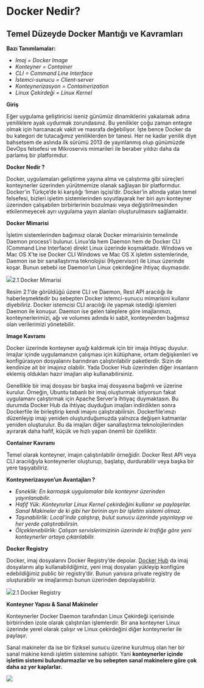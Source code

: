 # Docker Nedir?

## Temel Düzeyde Docker Mantığı ve Kavramları <a href="#7d0a" id="7d0a"></a>

**Bazı Tanımlamalar:**

* _Imaj = Docker Image_
* _Konteyner = Container_
* _CLI = Command Line Interface_
* _İstemci-sunucu = Client-server_
* _Konteynerizasyon = Containerization_
* _Linux Çekirdeği = Linux Kernel_

**Giriş**

Eğer uygulama geliştiricisi iseniz günümüz dinamiklerini yakalamak adına yeniliklere ayak uydurmak zorundasınız. Bu yenilikler çoğu zaman entegre olmak için harcanacak vakit ve masrafa değebiliyor. İşte bence Docker da bu kategori de tutacağımız yeniliklerden bir tanesi. Her ne kadar yenilik diye bahsetsem de aslında ilk sürümü 2013 de yayınlanmış olup günümüzde DevOps felsefesi ve Mikroservis mimarileri ile beraber yıldızı daha da parlamış bir platformdur.

**Docker Nedir ?**

Docker, uygulamaları geliştirme yayına alma ve çalıştırma gibi süreçleri konteynerler üzerinden yürütmemize olanak sağlayan bir platformdur. Docker’ın Türkçe’de ki karşılığı ‘liman işçisi’dir. Docker’in altında yatan temel felsefesi, bizleri işletim sistemlerinden soyutlayarak her biri ayrı konteyner üzerinden çalışabilen birbirlerinin bozulması veya değiştirilmesinden etkilenmeyecek ayrı uygulama yayın alanları oluşturulmasını sağlamaktır.

**Docker Mimarisi**

İşletim sistemlerinden bağımsız olarak Docker mimarisinin temelinde Daemon process’i bulunur. Linux’da hem Daemon hem de Docker CLI (Command Line Interface) direkt Linux üzerinde koşmaktadır. Windows ve Mac OS X’te ise Docker CLI Windows ve Mac OS X işletim sistemlerinde, Daemon ise bir sanallaştırma teknolojisi (Hypervisor) ile Linux üzerinde koşar. Bunun sebebi ise Daemon’un Linux çekirdeğine ihtiyaç duymasıdır.

![](https://miro.medium.com/max/984/1\*MYX0ClbWoitxS0RNUVvj8A.png)2.1 Docker Mimarisi

Resim 2.1'de görüldüğü üzere CLI ve Daemon, Rest API aracılığı ile haberleşmektedir bu sebepten Docker istemci-sunucu mimarisini kullanır diyebiliriz. Docker istemcisi CLI aracılığı ile yapmak istediği işlemleri Daemon ile konuşur. Daemon ise gelen taleplere göre imajlarımızı, konteynerlerimizi, ağı ve volumes adında ki sabit, konteynerden bağımsız olan verilerimizi yönetebilir.

**Image Kavramı**

Docker üzerinde konteyner ayağı kaldırmak için bir imaja ihtiyaç duyulur. Imajlar içinde uygulamanızın çalışması için kütüphane, ortam değişkenleri ve konfigürasyon dosyalarını barındıran çalıştırılabilir paketlerdir. Sizin de kendinize ait bir imajınız olabilir. Yada Docker Hub üzerinden diğer insanların eklemiş oldukları hazır imajları alıp kullanabilirsiniz.

Genellikle bir imaj dosyası bir başka imaj dosyasına bağımlı ve üzerine kurulur. Örneğin, Ubuntu tabanlı bir imaj oluşturmak istiyorsun fakat uygulamanı çalıştırmak için Apache Server’a ihtiyaç duymaktasın. Bu durumda Docker Hub da ihtiyaç duyduğun imajları indirdikten sonra Dockerfile ile birleştirip kendi imajını çalıştırabilirsin. Dockerfile’ımızı düzenleyip imajı yeniden oluşturduğumuzda yalnızca değişen katmanlar yeniden oluşturulur. Bu da imajları diğer sanallaştırma teknolojilerinden ayırarak daha hafif, küçük ve hızlı yapan önemli bir özelliktir.

**Container Kavramı**

Temel olarak konteyner, imajın çalıştırılabilir örneğidir. Docker Rest API veya CLI aracılığıyla konteynerler oluşturup, başlatıp, durdurabilir veya başka bir yere taşıyabiliriz.

**Konteynerizasyon’un Avantajları ?**

* _Esneklik: En karmaşık uygulamalar bile konteynır üzerinden yayınlanabilir._
* _Hafif Yük: Konteynırlar Linux Kernel çekirdeğini kullanır ve paylaşırlar. Sanal Makineler de ki gibi her birinin ayrı bir işletim sistemi olmaz._
* _Taşınabilirlik: Local’inde çalıştırıp, bulut sunucu üzerinde yayınlayıp ve her yerde çalıştırabilirsin._
* _Ölçeklenebilirlik: Çalışan servislerimizinin üzerinde ki trafiğe göre yeni konteynerler ortaya çıkarılabilir._

**Docker Registry**

Docker, imaj dosyalarını Docker Registry’de depolar. [Docker Hub](https://hub.docker.com) da imaj dosyalarını alıp kullanabildiğimiz, yeni imaj dosyaları yükleyip konfigüre edebildiğimiz public bir registry’dir. Bunun yanısıra private registry de oluşturabilir ve imajlarımızı bunun üzerinden depolayabiliriz.

![](https://miro.medium.com/max/1400/1\*pebo5ZC35HDY6osrty5F8A.png)2.1 Docker Registry

**Konteyner Yapısı & Sanal Makineler**

Konteynerler Docker Daemon tarafından Linux Çekirdeği içerisinde birbirinden izole olarak çalıştırılan işlemlerdir. Bir ana konteyner Linux üzerinde yerel olarak çalışır ve Linux çekirdeğini diğer konteynerler ile paylaşır.

Sanal makineler da ise bir fiziksel sunucu üzerine kurulmuş olan her bir sanal makine kendi işletim sistemine sahiptir. Yani **konteynerler içinde işletim sistemi bulundurmazlar ve bu sebepten sanal makinelere göre çok daha az yer kaplarlar.**

![](https://miro.medium.com/max/1400/1\*OlwB\_v5eovW0S6lqDTOsbQ.png)
